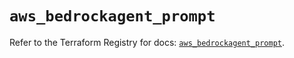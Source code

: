 # `aws_bedrockagent_prompt`

Refer to the Terraform Registry for docs: [`aws_bedrockagent_prompt`](https://registry.terraform.io/providers/hashicorp/aws/6.8.0/docs/resources/bedrockagent_prompt).
